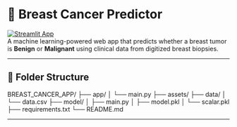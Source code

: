 # 🧬 Breast Cancer Predictor

[![Streamlit App](https://img.shields.io/badge/Launch%20App-Streamlit-ff4b4b?style=for-the-badge&logo=streamlit&logoColor=white)](https://breastcancerpredictapp.streamlit.app/)  
A machine learning-powered web app that predicts whether a breast tumor is **Benign** or **Malignant** using clinical data from digitized breast biopsies.

---
## 📁 Folder Structure
BREAST_CANCER_APP/
├── app/
│ └── main.py 
├── assets/ 
├── data/
│ └── data.csv 
├── model/
│ ├── main.py 
│ ├── model.pkl 
│ └── scalar.pkl 
├── requirements.txt 
└── README.md 

---


